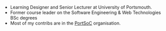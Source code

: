 * Learning Designer and Senior Lecturer at University of Portsmouth.
* Former course leader on the Software Engineering & Web Technologies BSc degrees
* Most of my contribs are in the [PortSoC](https://github.com/portsoc/) organisation.
